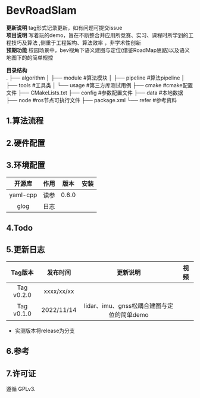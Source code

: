 # BevRoadSlam

**更新说明** tag形式记录更新，如有问题可提交issue       
**项目说明** 写着玩的demo，旨在不断整合并应用所竞赛、实习、课程时所学到的工程技巧及算法 ,侧重于工程架构、算法效率 ，非学术性创新   
**预期功能**  校园场景中，bev视角下语义建图与定位(借鉴RoadMap思路)以及语义地图下的的简单规控

**目录结构**  
.
├── algorithm 
│   ├── module  #算法模块
│   ├── pipeline  #算法pipeline
│   ├── tools   #工具类 
│   └── usage  #第三方库测试用例
├── cmake #cmake配置文件
├── CMakeLists.txt
├── config  #参数配置文件
├── data   #本地数据
├── node  #ros节点可执行文件
├── package.xml
└── refer   #参考资料


## 1.算法流程


## 2.硬件配置



## 3.环境配置

|  开源库  |  作用  |    版本    |安装|
| :----: | :----: | :----: | :----: |
| yaml-cpp | 读参 |0.6.0|  |
| glog | 日志 ||  |



## 4.Todo


## 5.更新日志

| Tag版本| 发布时间  |更新说明|视频|  
|:---:|:----:|:---: |:---:| 
| Tag v0.2.0|xxxx/xx/xx||
| Tag v0.1.0|2022/11/14|lidar、imu、gnss松耦合建图与定位的简单demo|

* 实测版本将release为分支   

## 6.参考

## 7.许可证
遵循 GPLv3.
